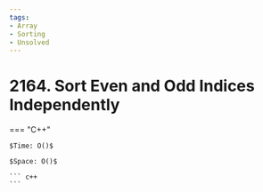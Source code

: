 ```yaml
---
tags:
- Array
- Sorting
- Unsolved
---
```



# 2164. Sort Even and Odd Indices Independently

=== "C++"

    $Time: O()$

    $Space: O()$

    ``` c++
    ```